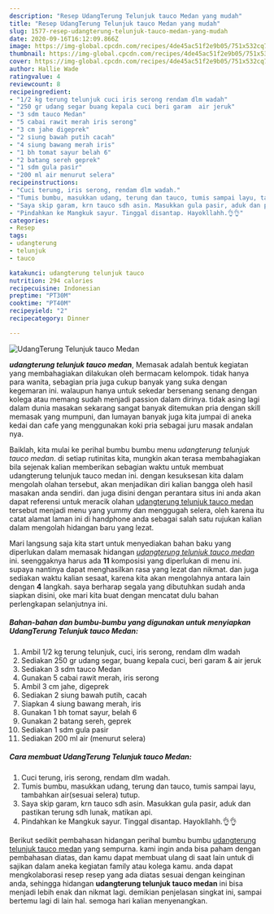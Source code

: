 ```yaml
---
description: "Resep UdangTerung Telunjuk tauco Medan yang mudah"
title: "Resep UdangTerung Telunjuk tauco Medan yang mudah"
slug: 1577-resep-udangterung-telunjuk-tauco-medan-yang-mudah
date: 2020-09-16T16:12:09.866Z
image: https://img-global.cpcdn.com/recipes/4de45ac51f2e9b05/751x532cq70/udangterung-telunjuk-tauco-medan-foto-resep-utama.jpg
thumbnail: https://img-global.cpcdn.com/recipes/4de45ac51f2e9b05/751x532cq70/udangterung-telunjuk-tauco-medan-foto-resep-utama.jpg
cover: https://img-global.cpcdn.com/recipes/4de45ac51f2e9b05/751x532cq70/udangterung-telunjuk-tauco-medan-foto-resep-utama.jpg
author: Hallie Wade
ratingvalue: 4
reviewcount: 8
recipeingredient:
- "1/2 kg terung telunjuk cuci iris serong rendam dlm wadah"
- "250 gr udang segar buang kepala cuci beri garam  air jeruk"
- "3 sdm tauco Medan"
- "5 cabai rawit merah iris serong"
- "3 cm jahe digeprek"
- "2 siung bawah putih cacah"
- "4 siung bawang merah iris"
- "1 bh tomat sayur belah 6"
- "2 batang sereh geprek"
- "1 sdm gula pasir"
- "200 ml air menurut selera"
recipeinstructions:
- "Cuci terung, iris serong, rendam dlm wadah."
- "Tumis bumbu, masukkan udang, terung dan tauco, tumis sampai layu, tambahkan air(sesuai selera) tutup."
- "Saya skip garam, krn tauco sdh asin. Masukkan gula pasir, aduk dan pastikan terung sdh lunak, matikan api."
- "Pindahkan ke Mangkuk sayur. Tinggal disantap. Hayokllahh.👌👌"
categories:
- Resep
tags:
- udangterung
- telunjuk
- tauco

katakunci: udangterung telunjuk tauco 
nutrition: 294 calories
recipecuisine: Indonesian
preptime: "PT30M"
cooktime: "PT40M"
recipeyield: "2"
recipecategory: Dinner

---
```



![UdangTerung Telunjuk tauco Medan](https://img-global.cpcdn.com/recipes/4de45ac51f2e9b05/751x532cq70/udangterung-telunjuk-tauco-medan-foto-resep-utama.jpg)

<b><i>udangterung telunjuk tauco medan</i></b>, Memasak adalah bentuk kegiatan yang membahagiakan dilakukan oleh bermacam kelompok. tidak hanya para wanita, sebagian pria juga cukup banyak yang suka dengan kegemaran ini. walaupun hanya untuk sekedar bersenang senang dengan kolega atau memang sudah menjadi passion dalam dirinya. tidak asing lagi dalam dunia masakan sekarang sangat banyak ditemukan pria dengan skill memasak yang mumpuni, dan lumayan banyak juga kita jumpai di aneka kedai dan cafe yang menggunakan koki pria sebagai juru masak andalan nya.

Baiklah, kita mulai ke perihal bumbu bumbu menu <i>udangterung telunjuk tauco medan</i>. di setiap rutinitas kita, mungkin akan terasa membahagiakan bila sejenak kalian memberikan sebagian waktu untuk membuat udangterung telunjuk tauco medan ini. dengan kesuksesan kita dalam mengolah olahan tersebut, akan menjadikan diri kalian bangga oleh hasil masakan anda sendiri. dan juga disini dengan perantara situs ini anda akan dapat referensi untuk meracik olahan <u>udangterung telunjuk tauco medan</u> tersebut menjadi menu yang yummy dan menggugah selera, oleh karena itu catat alamat laman ini di handphone anda sebagai salah satu rujukan kalian dalam mengolah hidangan baru yang lezat.




Mari langsung saja kita start untuk menyediakan bahan baku yang diperlukan dalam memasak hidangan <u><i>udangterung telunjuk tauco medan</i></u> ini. seenggaknya harus ada <b>11</b> komposisi yang diperlukan di menu ini. supaya nantinya dapat menghasilkan rasa yang lezat dan nikmat. dan juga sediakan waktu kalian sesaat, karena kita akan mengolahnya antara lain dengan <b>4</b> langkah. saya berharap segala yang dibutuhkan sudah anda siapkan disini, oke mari kita buat dengan mencatat dulu bahan perlengkapan selanjutnya ini.

<!--inarticleads1-->

##### Bahan-bahan dan bumbu-bumbu yang digunakan untuk menyiapkan UdangTerung Telunjuk tauco Medan:

1. Ambil 1/2 kg terung telunjuk, cuci, iris serong, rendam dlm wadah
1. Sediakan 250 gr udang segar, buang kepala cuci, beri garam &amp; air jeruk
1. Sediakan 3 sdm tauco Medan
1. Gunakan 5 cabai rawit merah, iris serong
1. Ambil 3 cm jahe, digeprek
1. Sediakan 2 siung bawah putih, cacah
1. Siapkan 4 siung bawang merah, iris
1. Gunakan 1 bh tomat sayur, belah 6
1. Gunakan 2 batang sereh, geprek
1. Sediakan 1 sdm gula pasir
1. Sediakan 200 ml air (menurut selera)




<!--inarticleads2-->

##### Cara membuat UdangTerung Telunjuk tauco Medan:

1. Cuci terung, iris serong, rendam dlm wadah.
1. Tumis bumbu, masukkan udang, terung dan tauco, tumis sampai layu, tambahkan air(sesuai selera) tutup.
1. Saya skip garam, krn tauco sdh asin. Masukkan gula pasir, aduk dan pastikan terung sdh lunak, matikan api.
1. Pindahkan ke Mangkuk sayur. Tinggal disantap. Hayokllahh.👌👌




Berikut sedikit pembahasan hidangan perihal bumbu bumbu <u>udangterung telunjuk tauco medan</u> yang sempurna. kami ingin anda bisa paham dengan pembahasan diatas, dan kamu dapat membuat ulang di saat lain untuk di sajikan dalam aneka kegiatan family atau kolega kamu. anda dapat mengkolaborasi resep resep yang ada diatas sesuai dengan keinginan anda, sehingga hidangan <b>udangterung telunjuk tauco medan</b> ini bisa menjadi lebih enak dan nikmat lagi. demikian penjelasan singkat ini, sampai bertemu lagi di lain hal. semoga hari kalian menyenangkan.
